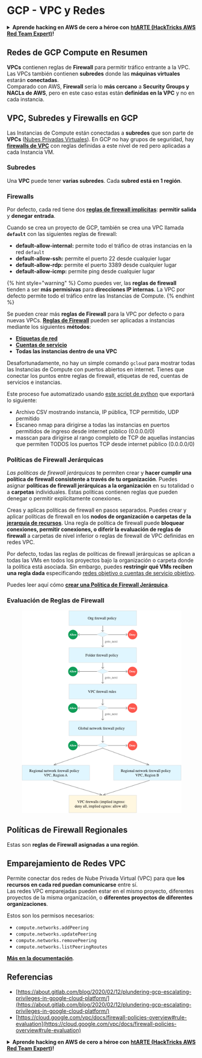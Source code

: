 # GCP - VPC y Redes

<details>

<summary><strong>Aprende hacking en AWS de cero a héroe con</strong> <a href="https://training.hacktricks.xyz/courses/arte"><strong>htARTE (HackTricks AWS Red Team Expert)</strong></a><strong>!</strong></summary>

Otras formas de apoyar a HackTricks:

* Si quieres ver a tu **empresa anunciada en HackTricks** o **descargar HackTricks en PDF** revisa los [**PLANES DE SUSCRIPCIÓN**](https://github.com/sponsors/carlospolop)!
* Consigue el [**merchandising oficial de PEASS & HackTricks**](https://peass.creator-spring.com)
* Descubre [**La Familia PEASS**](https://opensea.io/collection/the-peass-family), nuestra colección de [**NFTs**](https://opensea.io/collection/the-peass-family) exclusivos
* **Únete al** 💬 [**grupo de Discord**](https://discord.gg/hRep4RUj7f) o al [**grupo de telegram**](https://t.me/peass) o **sígueme** en **Twitter** 🐦 [**@carlospolopm**](https://twitter.com/carlospolopm)**.**
* **Comparte tus trucos de hacking enviando PRs a los repositorios de github de** [**HackTricks**](https://github.com/carlospolop/hacktricks) y [**HackTricks Cloud**](https://github.com/carlospolop/hacktricks-cloud).

</details>

## **Redes de GCP Compute en Resumen**

**VPCs** contienen reglas de **Firewall** para permitir tráfico entrante a la VPC. Las VPCs también contienen **subredes** donde las **máquinas virtuales** estarán **conectadas**.\
Comparado con AWS, **Firewall** sería lo **más cercano** a **Security Groups y NACLs de AWS**, pero en este caso estas están **definidas en la VPC** y no en cada instancia.

## **VPC, Subredes y Firewalls en GCP**

Las Instancias de Compute están conectadas a **subredes** que son parte de **VPCs** ([Nubes Privadas Virtuales](https://cloud.google.com/vpc/docs/vpc)). En GCP no hay grupos de seguridad, hay [**firewalls de VPC**](https://cloud.google.com/vpc/docs/firewalls) con reglas definidas a este nivel de red pero aplicadas a cada Instancia VM.

### Subredes

Una **VPC** puede tener **varias subredes**. Cada **subred está en 1 región**.

### Firewalls

Por defecto, cada red tiene dos [**reglas de firewall implícitas**](https://cloud.google.com/vpc/docs/firewalls#default_firewall_rules): **permitir salida** y **denegar entrada**.

Cuando se crea un proyecto de GCP, también se crea una VPC llamada **`default`** con las siguientes reglas de firewall:

* **default-allow-internal:** permite todo el tráfico de otras instancias en la red `default`
* **default-allow-ssh:** permite el puerto 22 desde cualquier lugar
* **default-allow-rdp:** permite el puerto 3389 desde cualquier lugar
* **default-allow-icmp:** permite ping desde cualquier lugar

{% hint style="warning" %}
Como puedes ver, las **reglas de firewall** tienden a ser **más permisivas** para **direcciones IP internas**. La VPC por defecto permite todo el tráfico entre las Instancias de Compute.
{% endhint %}

Se pueden crear más **reglas de Firewall** para la VPC por defecto o para nuevas VPCs. [**Reglas de Firewall**](https://cloud.google.com/vpc/docs/firewalls) pueden ser aplicadas a instancias mediante los siguientes **métodos**:

* [**Etiquetas de red**](https://cloud.google.com/vpc/docs/add-remove-network-tags)
* [**Cuentas de servicio**](https://cloud.google.com/vpc/docs/firewalls#serviceaccounts)
* **Todas las instancias dentro de una VPC**

Desafortunadamente, no hay un simple comando `gcloud` para mostrar todas las Instancias de Compute con puertos abiertos en internet. Tienes que conectar los puntos entre reglas de firewall, etiquetas de red, cuentas de servicios e instancias.

Este proceso fue automatizado usando [este script de python](https://gitlab.com/gitlab-com/gl-security/gl-redteam/gcp_firewall_enum) que exportará lo siguiente:

* Archivo CSV mostrando instancia, IP pública, TCP permitido, UDP permitido
* Escaneo nmap para dirigirse a todas las instancias en puertos permitidos de ingreso desde internet público (0.0.0.0/0)
* masscan para dirigirse al rango completo de TCP de aquellas instancias que permiten TODOS los puertos TCP desde internet público (0.0.0.0/0)

### Políticas de Firewall Jerárquicas <a href="#hierarchical-firewall-policies" id="hierarchical-firewall-policies"></a>

_Las políticas de firewall jerárquicas_ te permiten crear y **hacer cumplir una política de firewall consistente a través de tu organización**. Puedes asignar **políticas de firewall jerárquicas a la organización** en su totalidad o a **carpetas** individuales. Estas políticas contienen reglas que pueden denegar o permitir explícitamente conexiones.

Creas y aplicas políticas de firewall en pasos separados. Puedes crear y aplicar políticas de firewall en los **nodos de organización o carpetas de la** [**jerarquía de recursos**](https://cloud.google.com/resource-manager/docs/cloud-platform-resource-hierarchy). Una regla de política de firewall puede **bloquear conexiones, permitir conexiones, o diferir la evaluación de reglas de firewall** a carpetas de nivel inferior o reglas de firewall de VPC definidas en redes VPC.

Por defecto, todas las reglas de políticas de firewall jerárquicas se aplican a todas las VMs en todos los proyectos bajo la organización o carpeta donde la política está asociada. Sin embargo, puedes **restringir qué VMs reciben una regla dada** especificando [redes objetivo o cuentas de servicio objetivo](https://cloud.google.com/vpc/docs/firewall-policies#targets).

Puedes leer aquí cómo [**crear una Política de Firewall Jerárquica**](https://cloud.google.com/vpc/docs/using-firewall-policies#gcloud).

### Evaluación de Reglas de Firewall

<figure><img src="../../../../.gitbook/assets/image (4) (5).png" alt=""><figcaption></figcaption></figure>

## Políticas de Firewall Regionales

Estas son **reglas de Firewall asignadas a una región**.

## Emparejamiento de Redes VPC

Permite conectar dos redes de Nube Privada Virtual (VPC) para que **los recursos en cada red puedan comunicarse** entre sí.\
Las redes VPC emparejadas pueden estar en el mismo proyecto, diferentes proyectos de la misma organización, o **diferentes proyectos de diferentes organizaciones**.

Estos son los permisos necesarios:

* `compute.networks.addPeering`
* `compute.networks.updatePeering`
* `compute.networks.removePeering`
* `compute.networks.listPeeringRoutes`

[**Más en la documentación**](https://cloud.google.com/vpc/docs/vpc-peering).

## Referencias

* [https://about.gitlab.com/blog/2020/02/12/plundering-gcp-escalating-privileges-in-google-cloud-platform/](https://about.gitlab.com/blog/2020/02/12/plundering-gcp-escalating-privileges-in-google-cloud-platform/)
* [https://cloud.google.com/vpc/docs/firewall-policies-overview#rule-evaluation](https://cloud.google.com/vpc/docs/firewall-policies-overview#rule-evaluation)

<details>

<summary><strong>Aprende hacking en AWS de cero a héroe con</strong> <a href="https://training.hacktricks.xyz/courses/arte"><strong>htARTE (HackTricks AWS Red Team Expert)</strong></a><strong>!</strong></summary>

Otras formas de apoyar a HackTricks:

* Si quieres ver a tu **empresa anunciada en HackTricks** o **descargar HackTricks en PDF** revisa los [**PLANES DE SUSCRIPCIÓN**](https://github.com/sponsors/carlospolop)!
* Consigue el [**merchandising oficial de PEASS & HackTricks**](https://peass.creator-spring.com)
* Descubre [**La Familia PEASS**](https://opensea.io/collection/the-peass-family), nuestra colección de [**NFTs**](https://opensea.io/collection/the-peass-family) exclusivos
* **Únete al** 💬 [**grupo de Discord**](https://discord.gg/hRep4RUj7f) o al [**grupo de telegram**](https://t.me/peass) o **sígueme** en **Twitter** 🐦 [**@carlospolopm**](https://twitter.com/carlospolopm)**.**
* **Comparte tus trucos de hacking enviando PRs a los repositorios de github de** [**HackTricks**](https://github.com/carlospolop/hacktricks) y [**HackTricks Cloud**](https://github.com/carlospolop/hacktricks-cloud).

</details>
